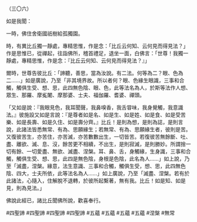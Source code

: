 （三〇六）

如是我聞：

一時，佛住舍衛國祇樹給孤獨園。

時，有異比丘獨一靜處，專精思惟，作是念：「比丘云何知、云何見而得見法？」作是思惟已，從禪起，往詣佛所，稽首禮足，退坐一面，白佛言：「世尊！我獨一靜處，專精思惟，作是念：『比丘云何知、云何見而得見法？』」

爾時，世尊告彼比丘：「諦聽，善思，當為汝說。有二法。何等為二？眼、色為二……」如是廣說，乃至「非其境界故。所以者何？眼、色緣生眼識，三事和合觸，觸俱生受、想、思，此四無色陰、眼、色，此等法名為人，於斯等法作人想、眾生、那羅、摩㝹闍、摩那婆、士夫、福伽羅、耆婆、禪頭。

「又如是說：『我眼見色，我耳聞聲，我鼻嗅香，我舌甞味，我身覺觸，我意識法。』彼施設又如是言說：『是尊者如是名、如是生、如是姓、如是食、如是受苦樂、如是長壽、如是久住、如是壽分齊。』比丘！是則為想，是則為誌，是則言說，此諸法皆悉無常、有為、思願緣生；若無常、有為、思願緣生者，彼則是苦。又復彼苦生，亦苦住，亦苦滅，亦苦數數出生，一切皆苦。若復彼苦無餘斷、吐、盡、離欲、滅、息、沒，餘苦更不相續，不出生，是則寂滅，是則勝妙。所謂捨一切有餘、一切愛盡、無欲、滅盡、涅槃。耳、鼻、舌，身觸緣，生身識，三事和合觸，觸俱生受、想、思，此四是無色陰，身根是色陰，此名為人……」如上說，乃至「滅盡，涅槃。緣意，法生意識、三事和合觸，觸俱生受，想、思，此四無色陰、四大，士夫所依，此等法名為人……」如上廣說，乃至「滅盡、涅槃。若有於此諸法，心隨入，住解脫不退轉，於彼所起繫著，無有我。比丘！如是知、如是見，則為見法。」

佛說此經已，諸比丘聞佛所說，歡喜奉行。



#四聖諦
#四聖諦
#四聖諦
#四聖諦
#五蘊
#五蘊
#五蘊
#五蘊
#涅槃
#無常
